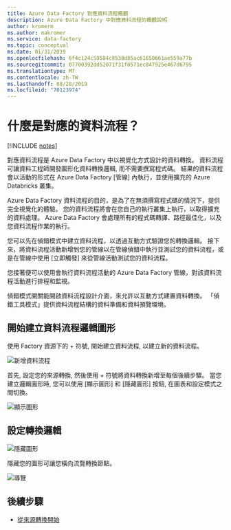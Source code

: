 ```yaml
---
title: Azure Data Factory 對應資料流程概觀
description: Azure Data Factory 中對應資料流程的概觀說明
author: kromerm
ms.author: makromer
ms.service: data-factory
ms.topic: conceptual
ms.date: 01/31/2019
ms.openlocfilehash: 6f4c124c59584c8538d85ac61650661ae559a77b
ms.sourcegitcommit: 07700392dd52071f31f0571ec847925e467d6795
ms.translationtype: MT
ms.contentlocale: zh-TW
ms.lasthandoff: 08/28/2019
ms.locfileid: "70123974"
---
```

# <a name="what-are-mapping-data-flows"></a>什麼是對應的資料流程？

[!INCLUDE [notes](../../includes/data-factory-data-flow-preview.md)]

對應資料流程是 Azure Data Factory 中以視覺化方式設計的資料轉換。 資料流程可讓資料工程師開發圖形化資料轉換邏輯, 而不需要撰寫程式碼。 結果的資料流程會以活動的形式在 Azure Data Factory [管線] 內執行，並使用擴充的 Azure Databricks 叢集。

Azure Data Factory 資料流程的目的，是為了在無須撰寫程式碼的情況下，提供完全視覺化的體驗。 您的資料流程將會在您自己的執行叢集上執行，以取得擴充的資料處理。 Azure Data Factory 會處理所有的程式碼轉譯、路徑最佳化，以及您資料流程作業的執行。

您可以先在偵錯模式中建立資料流程，以透過互動方式驗證您的轉換邏輯。 接下來，將資料流程活動新增到您的管線以在管線偵錯中執行並測試您的資料流程，或是在管線中使用 [立即觸發] 來從管線活動測試您的資料流程。

您接著便可以使用會執行資料流程活動的 Azure Data Factory 管線，對該資料流程活動進行排程和監視。

偵錯模式開關能開啟資料流程設計介面，來允許以互動方式建置資料轉換。 「偵錯工具模式」提供資料流程結構的資料準備和資料預覽環境。

## <a name="begin-building-your-data-flow-logical-graph"></a>開始建立資料流程邏輯圖形

使用 Factory 資源下的 + 符號, 開始建立資料流程, 以建立新的資料流程。

![新增資料流程](media/data-flow/newdataflow2.png "新增資料流程")

首先, 設定您的來源轉換, 然後使用 + 符號將資料轉換新增至每個後續步驟。 當您建立邏輯圖形時, 您可以使用 [顯示圖形] 和 [隱藏圖形] 按鈕, 在圖表和設定模式之間切換。

![顯示圖形](media/data-flow/showg.png "顯示圖形")

## <a name="configure-transformation-logic"></a>設定轉換邏輯

![隱藏圖形](media/data-flow/hideg.png "隱藏圖形")

隱藏您的圖形可讓您橫向流覽轉換節點。

![導覽](media/data-flow/showhide.png "導覽")

## <a name="next-steps"></a>後續步驟

* [從來源轉換開始](data-flow-source.md)
